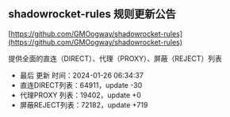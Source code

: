 ## shadowrocket-rules 规则更新公告

[https://github.com/GMOogway/shadowrocket-rules](https://github.com/GMOogway/shadowrocket-rules)

提供全面的直连（DIRECT）、代理（PROXY）、屏蔽（REJECT）列表
- 最后 更新 时间：2024-01-26 06:34:37
- 直连DIRECT列表：64911，update -30
- 代理PROXY 列表：19402，update +0
- 屏蔽REJECT列表：72182，update +719